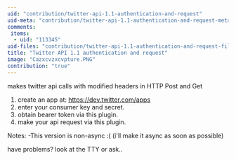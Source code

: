 ```yaml
---
uid: "contribution/twitter-api-1.1-authentication-and-request"
uid-meta: "contribution/twitter-api-1.1-authentication-and-request-meta"
comments: 
 items: 
  - uid: "113345"
uid-files: "contribution/twitter-api-1.1-authentication-and-request-files"
title: "Twitter API 1.1 authentication and request"
image: "Cazxcvzxcvpture.PNG"
contribution: "true"
---
```


makes twitter api calls with modified headers in HTTP Post and Get

1. create an app at: https://dev.twitter.com/apps
2. enter your consumer key and secret.
3. obtain bearer token via this plugin.
4. make your api request via this plugin.

Notes:
-This version is non-async :( (i'll make it async as soon as possible)


have problems? look at the TTY or ask..